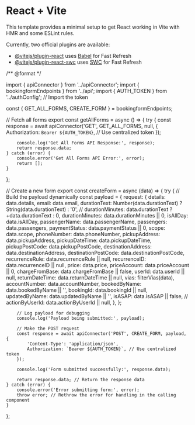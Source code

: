 # React + Vite

This template provides a minimal setup to get React working in Vite with HMR and some ESLint rules.

Currently, two official plugins are available:

- [@vitejs/plugin-react](https://github.com/vitejs/vite-plugin-react/blob/main/packages/plugin-react/README.md) uses [Babel](https://babeljs.io/) for Fast Refresh
- [@vitejs/plugin-react-swc](https://github.com/vitejs/vite-plugin-react-swc) uses [SWC](https://swc.rs/) for Fast Refresh








/** @format */

import { apiConnector } from '../apiConnector';
import { bookingformEndpoints } from '../api';
import { AUTH_TOKEN } from '../authConfig'; // Import the token

const { GET_ALL_FORMS, CREATE_FORM } = bookingformEndpoints;

// Fetch all forms
export const getAllForms = async () => {
	try {
		const response = await apiConnector('GET', GET_ALL_FORMS, null, {
			Authorization: `Bearer ${AUTH_TOKEN}`, // Use centralized token
		});

		console.log('Get All Forms API Response:', response);
		return response.data;
	} catch (error) {
		console.error('Get All Forms API Error:', error);
		return [];
	}
};

// Create a new form
export const createForm = async (data) => {
	try {
		// Build the payload dynamically
		const payload = {
			request: {
				details: data.details,
		email: data.email,
		durationText: Number(data.durationText) ? String(data.durationText) : '0',
		// durationMinutes: data.durationText ? +data.durationText : 0,
		durationMinutes: data.durationMinutes || 0,
		isAllDay: data.isAllDay,
		passengerName: data.passengerName,
		passengers: data.passengers,
		paymentStatus: data.paymentStatus || 0,
		scope: data.scope,
		phoneNumber: data.phoneNumber,
		pickupAddress: data.pickupAddress,
		pickupDateTime: data.pickupDateTime,
		pickupPostCode: data.pickupPostCode,
		destinationAddress: data.destinationAddress,
		destinationPostCode: data.destinationPostCode,
		recurrenceRule: data.recurrenceRule || null,
		recurrenceID: data.recurrenceID || null,
		price: data.price,
		priceAccount: data.priceAccount || 0,
		chargeFromBase: data.chargeFromBase || false,
		userId: data.userId || null,
		returnDateTime: data.returnDateTime || null,
		vias: filterVias(data),
		accountNumber: data.accountNumber,
		bookedByName: data.bookedByName || '',
		bookingId: data.bookingId || null,
		updatedByName: data.updatedByName || '',
		isASAP: data.isASAP || false,
		// actionByUserId: data.actionByUserId || null,
			},
		};

		// Log payload for debugging
		console.log('Payload being submitted:', payload);

		// Make the POST request
		const response = await apiConnector('POST', CREATE_FORM, payload, {
			'Content-Type': 'application/json',
			Authorization: `Bearer ${AUTH_TOKEN}`, // Use centralized token
		});

		console.log('Form submitted successfully:', response.data);

		return response.data; // Return the response data
	} catch (error) {
		console.error('Error submitting form:', error);
		throw error; // Rethrow the error for handling in the calling component
	}
};
